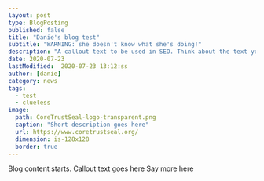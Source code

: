 ```yaml
---
layout: post
type: BlogPosting
published: false
title: "Danie's blog test"
subtitle: "WARNING: she doesn't know what she's doing!"
description: "A callout text to be used in SEO. Think about the text you'd want in a Twitter share."
date: 2020-07-23
lastModified:  2020-07-23 13:12:ss
author: [danie]
category: news
tags: 
  - test
  - clueless
image:
  path: CoreTrustSeal-logo-transparent.png
  caption: "Short description goes here"
  url: https://www.coretrustseal.org/
  dimension: is-128x128
  border: true
---
```


Blog content starts. Callout text goes here<!--more--> Say more here
